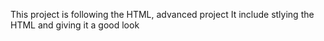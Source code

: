 This project is following the HTML, advanced project
It include stlying the HTML and giving it a good look
